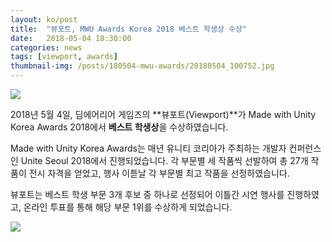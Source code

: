 ```yaml
---
layout: ko/post
title:  "뷰포트, MWU Awards Korea 2018 베스트 학생상 수상"
date:   2018-05-04 18:30:00
categories: news
tags: [viewport, awards]
thumbnail-img: /posts/180504-mwu-awards/20180504_100752.jpg
---
```


<img src="{{ site.baseurl }}/posts/180504-mwu-awards/20180504_100752.jpg" class="image fit on-post">

2018년 5월 4일, 딤에어리어 게임즈의 **뷰포트(Viewport)**가 Made with Unity Korea Awards 2018에서 **베스트 학생상**을 수상하였습니다.

Made with Unity Korea Awards는 매년 유니티 코리아가 주최하는 개발자 컨퍼런스인 Unite Seoul 2018에서 진행되었습니다. 각 부문별 세 작품씩 선발하여 총 27개 작품이 전시 자격을 얻었고, 행사 이튿날 각 부문별 최고 작품을 선정하였습니다.

뷰포트는 베스트 학생 부문 3개 후보 중 하나로 선정되어 이틀간 시연 행사를 진행하였고, 온라인 투표를 통해 해당 부문 1위를 수상하게 되었습니다.

<img src="{{ site.baseurl }}/posts/180504-mwu-awards/20180503_084444_HDR.jpg" class="image fit on-post">